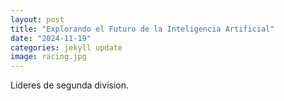 ```yaml
---
layout: post
title: "Explorando el Futuro de la Inteligencia Artificial"
date: "2024-11-19"
categories: jekyll update
image: racing.jpg
---
```


Lideres de segunda division.